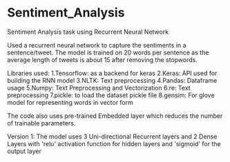 # Sentiment_Analysis
Sentiment Analysis task using Recurrent Neural Network

Used a recurrent neural network to capture the sentiments in a sentence/tweet.
The model is trained on 20 words per sentence as the average length of tweets is about 15 after removing the stopwords.

Libraries used:
1.Tensorflow: as a backend for keras
2.Keras: API used for building the RNN model
3.NLTK: Text preprocessing
4.Pandas: Dataframe usage
5.Numpy: Text Preprocessing and Vectorization
6.re: Text preprocessing
7.pickle: to load the dataset pickle file
8.gensim: For glove model for representing words in vector form

The code also uses pre-trained Embedded layer which reduces the number of trainable parameters.

Version 1:
The model uses 3 Uni-directional Recurrent layers and 2 Dense Layers with 'relu' activation function for hidden layers and 'sigmoid' for the output layer 
